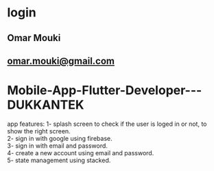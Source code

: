 # login

## Omar Mouki
## omar.mouki@gmail.com
# Mobile-App-Flutter-Developer---DUKKANTEK
app features:
1- splash screen to check if the user is loged in or not, to show the right screen.<br>
2- sign in with google using firebase. <br>
3- sign in with email and password.<br>
4- create a new account using email and password.<br>
5- state management using stacked.<br>
